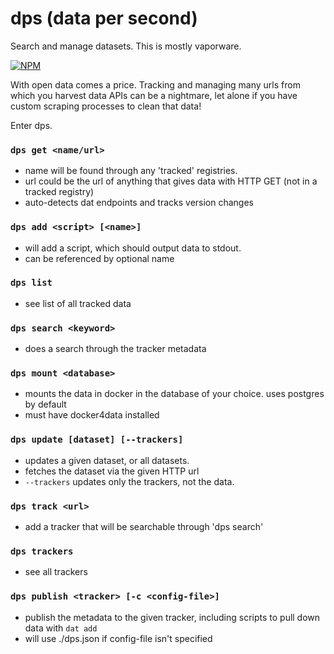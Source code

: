 # dps (data per second)

Search and manage datasets. This is mostly vaporware.

[![NPM](https://nodei.co/npm/dps.png)](https://nodei.co/npm/dps/)

With open data comes a price. Tracking and managing many urls from which you harvest data APIs can be a nightmare, let alone if you have custom scraping processes to clean that data!

Enter dps.

### `dps get <name/url>`
  * name will be found through any 'tracked' registries.
  * url could be the url of anything that gives data with HTTP GET (not in a tracked registry)
  * auto-detects dat endpoints and tracks version changes

### `dps add <script> [<name>]`
  * will add a script, which should output data to stdout.
  * can be referenced by optional name

### `dps list`
  * see list of all tracked data

### `dps search <keyword>`
  * does a search through the tracker metadata

### `dps mount <database>`
  * mounts the data in docker in the database of your choice. uses postgres by default
  * must have docker4data installed

### `dps update [dataset] [--trackers]`
  * updates a given dataset, or all datasets.
  * fetches the dataset via the given HTTP url
  * `--trackers` updates only the trackers, not the data.

### `dps track <url>`
  * add a tracker that will be searchable through 'dps search'

### `dps trackers`
  * see all trackers

### `dps publish <tracker> [-c <config-file>]`
  * publish the metadata to the given tracker, including scripts to pull down data with `dat add`
  * will use ./dps.json if config-file isn't specified
